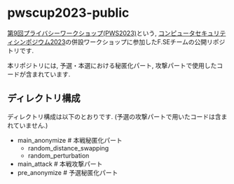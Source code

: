 # pwscup2023-public

[第9回プライバシーワークショップ(PWS2023)](https://www.iwsec.org/pws/2023/)という, [コンピュータセキュリティシンポジウム2023](https://www.iwsec.org/css/2023/)の併設ワークショップに参加したF.SEチームの公開リポジトリです.

本リポジトリには, 予選・本選における秘匿化パート, 攻撃パートで使用したコードが含まれています.

## ディレクトリ構成
ディレクトリ構成は以下のとおりです.
(予選の攻撃パートで用いたコードは含まれていません.)
- main_anonymize # 本戦秘匿化パート
  - random_distance_swapping
  - random_perturbation
- main_attack # 本戦攻撃パート
- pre_anonymize # 予選秘匿化パート




